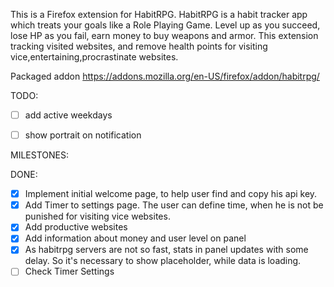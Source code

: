 This is a Firefox extension for HabitRPG. HabitRPG is a habit tracker app which treats your goals like a Role Playing Game. Level up as you succeed, lose HP as you fail, earn money to buy weapons and armor. 
This extension tracking visited websites, and remove health points for visiting vice,entertaining,procrastinate websites.

Packaged addon
https://addons.mozilla.org/en-US/firefox/addon/habitrpg/

TODO:
- [ ] add active weekdays
- [ ] show portrait on notification


MILESTONES:

DONE:

- [x] Implement initial welcome page, to help user find and copy his api key.
- [x] Add Timer to settings page. The user can define time, when he is not be punished for visiting vice websites.
- [x] Add productive websites
- [x] Add information about money and user level on panel
- [x] As habitrpg servers are not so fast, stats in panel updates with some delay. So it's necessary to show placeholder, while data is loading.
- [ ] Check Timer Settings
